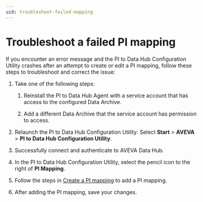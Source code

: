 ```yaml
---
uid: troubleshoot-failed-mapping
---
```


# Troubleshoot a failed PI mapping

If you encounter an error message and the PI to Data Hub Configuration Utility crashes after an attempt to create or edit a PI mapping, follow these steps to troubleshoot and correct the issue:

1. Take one of the following steps:

    1. Reinstall the PI to Data Hub Agent with a service account that has access to the configured Data Archive.

    1. Add a different Data Archive that the service account has permission to access.

1. Relaunch the PI to Data Hub Configuration Utility: Select **Start** > **AVEVA** > **PI to Data Hub Configuration Utility**.

1. Successfully connect and authenticate to AVEVA Data Hub.

1. In the PI to Data Hub Configuration Utility, select the pencil icon to the right of **PI Mapping**.

1. Follow the steps in [Create a PI mapping](xref:pi-to-ocs-utility#create-a-pi-mapping) to add a PI mapping.

1. After adding the PI mapping, save your changes.
